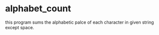 # alphabet_count
this program sums the alphabetic palce of each character in given string except space.

